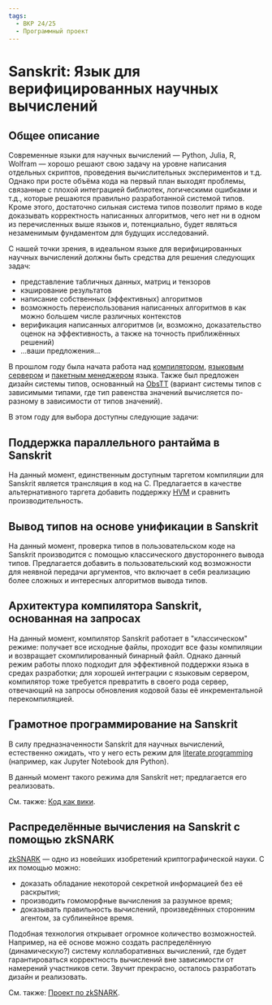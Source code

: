 ```yaml
---
tags:
  - ВКР 24/25
  - Программный проект
---
```


# Sanskrit: Язык для верифицированных научных вычислений

## Общее описание

Современные языки для научных вычислений &mdash; Python, Julia, R, Wolfram
&mdash; хорошо решают свою задачу на уровне написания отдельных скриптов,
проведения вычислительных экспериментов и т.д. Однако при росте объëма кода на
первый план выходят проблемы, связанные с плохой интеграцией библиотек,
логическими ошибками и т.д., которые решаются правильно разработанной системой
типов. Кроме этого, достаточно сильная система типов позволит прямо в коде
доказывать корректность написанных алгоритмов, чего нет ни в одном из
перечисленных выше языков и, потенциально, будет являться незаменимым
фундаментом для будущих исследований.

С нашей точки зрения, в идеальном языке для верифицированных научных вычислений
должны быть средства для решения следующих задач:

* представление табличных данных, матриц и тензоров
* кэширование результатов
* написание собственных (эффективных) алгоритмов
* возможность переиспользования написанных алгоритмов в как можно большем числе
  различных контекстов
* верификация написанных алгоритмов (и, возможно, доказательство оценок на
  эффективность, а также на точность приближённых решений)
* ...ваши предложения...

В прошлом году была начата работа над
[компилятором](https://github.com/TurtlePU/sanskrit-lang),
[языковым сервером](https://github.com/Polina121212/sanskrit-ls) и
[пакетным менеджером](https://github.com/WinstonMDP/crack) языка.
Также был предложен дизайн системы типов, основанный на
[ObsTT](http://strictlypositive.org/ott.pdf) (вариант системы типов с зависимыми
типами, где тип равенства значений вычисляется по-разному в зависимости от типов
значений).

В этом году для выбора доступны следующие задачи:

## Поддержка параллельного рантайма в Sanskrit

На данный момент, единственным доступным таргетом компиляции для Sanskrit
является трансляция в код на C. Предлагается в качестве альтернативного таргета
добавить поддержку [HVM](https://github.com/HigherOrderCO/HVM) и сравнить
производительность.

## Вывод типов на основе унификации в Sanskrit

На данный момент, проверка типов в пользовательском коде на Sanskrit
производится с помощью классического двустороннего вывода типов. Предлагается
добавить в пользовательский код возможности для неявной передачи аргументов, что
включает в себя реализацию более сложных и интересных алгоритмов вывода типов.

## Архитектура компилятора Sanskrit, основанная на запросах

На данный момент, компилятор Sanskrit работает в "классическом" режиме: получает
все исходные файлы, проходит все фазы компиляции и возвращает скомпилированный
бинарный файл. Однако данный режим работы плохо подходит для эффективной
поддержки языка в средах разработки; для хорошей интеграции с языковым сервером,
компилятор тоже требуется превратить в своего рода сервер, отвечающий на запросы
обновления кодовой базы её инкрементальной перекомпиляцией.

## Грамотное программирование на Sanskrit

В силу предназначенности Sanskrit для научных вычислений, естественно ожидать,
что у него есть режим для
[literate programming](https://en.wikipedia.org/wiki/Literate_programming)
(например, как Jupyter Notebook для Python).

В данный момент такого режима для Sanskrit нет; предлагается его реализовать.

См. также: [Код как вики](./codeaswiki.md).

## Распределённые вычисления на Sanskrit с помощью zkSNARK

[zkSNARK](https://z.cash/learn/what-are-zk-snarks/) &mdash; одно из новейших
изобретений криптографической науки. С их помощью можно:

* доказать обладание некоторой секретной информацией без её раскрытия;
* производить гомоморфные вычисления за разумное время;
* доказывать правильность вычислений, произведённых сторонним агентом, за
  сублинейное время.

Подобная технология открывает огромное количество возможностей. Например, на её
основе можно создать распределённую (динамическую?) систему коллаборативных
вычислений, где будет гарантироваться корректность вычислений вне зависимости от
намерений участников сети. Звучит прекрасно, осталось разработать дизайн и
реализовать.

См. также: [Проект по zkSNARK](./zksnark.md).
